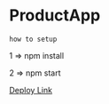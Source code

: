 # ProductApp
 
 `how to setup ` 

1 => npm install

2 => npm start

<a href ="https://6628910267d74f6d13681a5a--hilarious-sfogliatella-808256.netlify.app/"> Deploy Link </a>